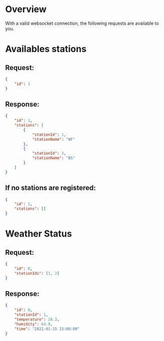 # Overview
With a valid websocket connection, the following requests are available to you.

# Availables stations

## Request:
```json
{
    "id": 1
}
```

## Response:

```json
{
    "id": 1,
    "stations": [
        {
            "stationId": 1,
            "stationName": "WF"
        },
        {
            "stationId": 2,
            "stationName": "BS"
        }
    ]
}
```

## If no stations are registered:

```json
{
    "id": 1,
    "stations": []
}
```

# Weather Status

## Request:
```json
{
    "id": 0,
    "stationIds": [1, 2]
}
```

## Response:
```json
{
    "id": 0,
    "stationId": 1,
    "temperature": 28.3,
    "humidity": 64.9,
    "time": "2021-01-15 15:00:08"
}
```

